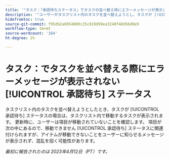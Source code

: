 ```yaml
---
title: '"タスク：「承認待ちステータス」でタスクの並べ替え時にエラーメッセージが表示されない'
description: '"ユーザーがタスクリスト内のタスクを並べ替えようとし、タスクが [!UICONTROL 承認待ち] ステータスの場合は、タスクリスト内で移動するタスクが表示されます。 更新時に、ユーザーは項目が移動されていないことを確認します。 項目が次の中にあるので、移動できません [!UICONTROL 承認待ち] ステータスに関する情報が含まれていますが、ユーザーに対して、アイテムが移動できないことを示すメッセージは表示されず、混乱を招く可能性があります。」'
hidefromtoc: true
source-git-commit: f95db2a6954809c25c819d99ea3240f48d56d0e9
workflow-type: tm+mt
source-wordcount: '164'
ht-degree: 2%

---
```



# タスク：でタスクを並べ替える際にエラーメッセージが表示されない [!UICONTROL 承認待ち] ステータス

タスクリスト内のタスクを並べ替えようとしたとき、タスクが [!UICONTROL 承認待ち] ステータスの場合は、タスクリスト内で移動するタスクが表示されます。 更新時に、ユーザーは項目が移動されていないことを確認します。 項目が次の中にあるので、移動できません [!UICONTROL 承認待ち] ステータスに関連付けられますが、アイテムが移動できないことをユーザーに知らせるメッセージが表示されず、混乱を招く可能性があります。

_最初に報告されたのは 2023年4月12日（PT）です。_

